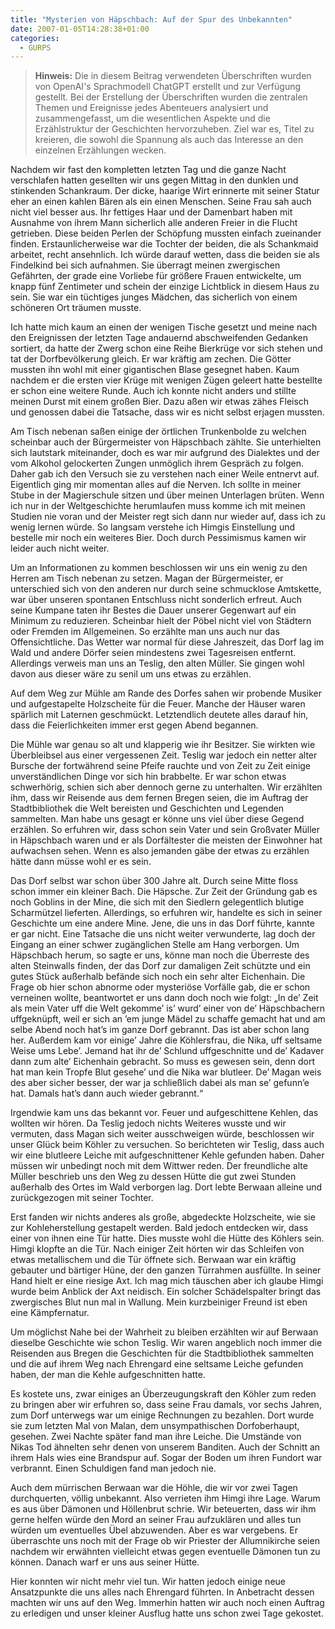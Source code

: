 ```yaml
---
title: "Mysterien von Häpschbach: Auf der Spur des Unbekannten"
date: 2007-01-05T14:28:38+01:00
categories:
  - GURPS
---
```


> **Hinweis:** Die in diesem Beitrag verwendeten Überschriften wurden von OpenAI's Sprachmodell ChatGPT erstellt und zur Verfügung gestellt. Bei der Erstellung der Überschriften wurden die zentralen Themen und Ereignisse jedes Abenteuers analysiert und zusammengefasst, um die wesentlichen Aspekte und die Erzählstruktur der Geschichten hervorzuheben. Ziel war es, Titel zu kreieren, die sowohl die Spannung als auch das Interesse an den einzelnen Erzählungen wecken.


Nachdem wir fast den kompletten letzten Tag und die ganze Nacht verschlafen hatten gesellten wir uns gegen Mittag in den dunklen und stinkenden Schankraum. Der dicke, haarige Wirt erinnerte mit seiner Statur eher an einen kahlen Bären als ein einen Menschen. Seine Frau sah auch nicht viel besser aus. Ihr fettiges Haar und der Damenbart haben mit Ausnahme von ihrem Mann sicherlich alle anderen Freier in die Flucht getrieben. Diese beiden Perlen der Schöpfung mussten einfach zueinander finden. Erstaunlicherweise war die Tochter der beiden, die als Schankmaid arbeitet, recht ansehnlich. Ich würde darauf wetten, dass die beiden sie als Findelkind bei sich aufnahmen. Sie überragt meinen zwergischen Gefährten, der grade eine Vorliebe für größere Frauen entwickelte, um knapp fünf Zentimeter und schein der einzige Lichtblick in diesem Haus zu sein. Sie war ein tüchtiges junges Mädchen, das sicherlich von einem schöneren Ort träumen musste.

Ich hatte mich kaum an einen der wenigen Tische gesetzt und meine nach den Ereignissen der letzten Tage andauernd abschweifenden Gedanken sortiert, da hatte der Zwerg schon eine Reihe Bierkrüge vor sich stehen und tat der Dorfbevölkerung gleich. Er war kräftig am zechen. Die Götter mussten ihn wohl mit einer gigantischen Blase gesegnet haben. Kaum nachdem er die ersten vier Krüge mit wenigen Zügen geleert hatte bestellte er schon eine weitere Runde. Auch ich konnte nicht anders und stillte meinen Durst mit einem großen Bier. Dazu aßen wir etwas zähes Fleisch und genossen dabei die Tatsache, dass wir es nicht selbst erjagen mussten.

Am Tisch nebenan saßen einige der örtlichen Trunkenbolde zu welchen scheinbar auch der Bürgermeister von Häpschbach zählte. Sie unterhielten sich lautstark miteinander, doch es war mir aufgrund des Dialektes und der vom Alkohol gelockerten Zungen unmöglich ihrem Gespräch zu folgen. Daher gab ich den Versuch sie zu verstehen nach einer Weile entnervt auf. Eigentlich ging mir momentan alles auf die Nerven. Ich sollte in meiner Stube in der Magierschule sitzen und über meinen Unterlagen brüten. Wenn ich nur in der Weltgeschichte herumlaufen muss komme ich mit meinen Studien nie voran und der Meister regt sich dann nur wieder auf, dass ich zu wenig lernen würde. So langsam verstehe ich Himgis Einstellung und bestelle mir noch ein weiteres Bier. Doch durch Pessimismus kamen wir leider auch nicht weiter.

Um an Informationen zu kommen beschlossen wir uns ein wenig zu den Herren am Tisch nebenan zu setzen. Magan der Bürgermeister, er unterschied sich von den anderen nur durch seine schmucklose Amtskette, war über unseren spontanen Entschluss nicht sonderlich erfreut. Auch seine Kumpane taten ihr Bestes die Dauer unserer Gegenwart auf ein Minimum zu reduzieren. Scheinbar hielt der Pöbel nicht viel von Städtern oder Fremden im Allgemeinen. So erzählte man uns auch nur das Offensichtliche. Das Wetter war normal für diese Jahreszeit, das Dorf lag im Wald und andere Dörfer seien mindestens zwei Tagesreisen entfernt. Allerdings verweis man uns an Teslig, den alten Müller. Sie gingen wohl davon aus dieser wäre zu senil um uns etwas zu erzählen.

Auf dem Weg zur Mühle am Rande des Dorfes sahen wir probende Musiker und aufgestapelte Holzscheite für die Feuer. Manche der Häuser waren spärlich mit Laternen geschmückt. Letztendlich deutete alles darauf hin, dass die Feierlichkeiten immer erst gegen Abend begannen.

Die Mühle war genau so alt und klapperig wie ihr Besitzer. Sie wirkten wie Überbleibsel aus einer vergessenen Zeit. Teslig war jedoch ein netter alter Bursche der fortwährend seine Pfeife rauchte und von Zeit zu Zeit einige unverständlichen Dinge vor sich hin brabbelte. Er war schon etwas schwerhörig, schien sich aber dennoch gerne zu unterhalten. Wir erzählten ihm, dass wir Reisende aus dem fernen Bregen seien, die im Auftrag der Stadtbibliothek die Welt bereisten und Geschichten und Legenden sammelten. Man habe uns gesagt er könne uns viel über diese Gegend erzählen. So erfuhren wir, dass schon sein Vater und sein Großvater Müller in Häpschbach waren und er als Dorfältester die meisten der Einwohner hat aufwachsen sehen. Wenn es also jemanden gäbe der etwas zu erzählen hätte dann müsse wohl er es sein.

Das Dorf selbst war schon über 300 Jahre alt. Durch seine Mitte floss schon immer ein kleiner Bach. Die Häpsche. Zur Zeit der Gründung gab es noch Goblins in der Mine, die sich mit den Siedlern gelegentlich blutige Scharmützel lieferten. Allerdings, so erfuhren wir, handelte es sich in seiner Geschichte um eine andere Mine. Jene, die uns in das Dorf führte, kannte er gar nicht. Eine Tatsache die uns nicht weiter verwunderte, lag doch der Eingang an einer schwer zugänglichen Stelle am Hang verborgen. Um Häpschbach herum, so sagte er uns, könne man noch die Überreste des alten Steinwalls finden, der das Dorf zur damaligen Zeit schützte und ein gutes Stück außerhalb befände sich noch ein sehr alter Eichenhain. Die Frage ob hier schon abnorme oder mysteriöse Vorfälle gab, die er schon verneinen wollte, beantwortet er uns dann doch noch wie folgt: „In de’ Zeit als mein Vater uff die Welt gekomme’ is’ wurd’ einer von de’ Häpschbachern uffgeknüpft, weil er sich an ’em junge Mädel zu schaffe gemacht hat und am selbe Abend noch hat’s im ganze Dorf gebrannt. Das ist aber schon lang her. Außerdem kam vor einige’ Jahre die Köhlersfrau, die Nika, uff seltsame Weise ums Lebe’. Jemand hat ihr de’ Schlund uffgeschnitte und de’ Kadaver dann zum alte’ Eichenhain gebracht. So muss es gewesen sein, denn dort hat man kein Tropfe Blut gesehe’ und die Nika war blutleer. De’ Magan weis des aber sicher besser, der war ja schließlich dabei als man se’ gefunn’e hat. Damals hat’s dann auch wieder gebrannt.“

  

Irgendwie kam uns das bekannt vor. Feuer und aufgeschittene Kehlen, das wollten wir hören. Da Teslig jedoch nichts Weiteres wusste und wir vermuten, dass Magan sich weiter ausschweigen würde, beschlossen wir unser Glück beim Köhler zu versuchen. So berichteten wir Teslig, dass auch wir eine blutleere Leiche mit aufgeschnittener Kehle gefunden haben. Daher müssen wir unbedingt noch mit dem Wittwer reden. Der freundliche alte Müller beschrieb uns den Weg zu dessen Hütte die gut zwei Stunden außerhalb des Ortes im Wald verborgen lag. Dort lebte Berwaan alleine und zurückgezogen mit seiner Tochter.

Erst fanden wir nichts anderes als große, abgedeckte Holzscheite, wie sie zur Kohleherstellung gestapelt werden. Bald jedoch entdecken wir, dass einer von ihnen eine Tür hatte. Dies musste wohl die Hütte des Köhlers sein. Himgi klopfte an die Tür. Nach einiger Zeit hörten wir das Schleifen von etwas metallischem und die Tür öffnete sich. Berwaan war ein kräftig gebauter und bärtiger Hüne, der den ganzen Türrahmen ausfüllte. In seiner Hand hielt er eine riesige Axt. Ich mag mich täuschen aber ich glaube Himgi wurde beim Anblick der Axt neidisch. Ein solcher Schädelspalter bringt das zwergisches Blut nun mal in Wallung. Mein kurzbeiniger Freund ist eben eine Kämpfernatur.

Um möglichst Nahe bei der Wahrheit zu bleiben erzählten wir auf Berwaan dieselbe Geschichte wie schon Teslig. Wir waren angeblich noch immer die Reisenden aus Bregen die Geschichten für die Stadtbibliothek sammelten und die auf ihrem Weg nach Ehrengard eine seltsame Leiche gefunden haben, der man die Kehle aufgeschnitten hatte.

Es kostete uns, zwar einiges an Überzeugungskraft den Köhler zum reden zu bringen aber wir erfuhren so, dass seine Frau damals, vor sechs Jahren, zum Dorf unterwegs war um einige Rechnungen zu bezahlen. Dort wurde sie zum letzten Mal von Malan, dem unsympathischen Dorfoberhaupt, gesehen. Zwei Nachte später fand man ihre Leiche. Die Umstände von Nikas Tod ähnelten sehr denen von unserem Banditen. Auch der Schnitt an ihrem Hals wies eine Brandspur auf. Sogar der Boden um ihren Fundort war verbrannt. Einen Schuldigen fand man jedoch nie.

Auch dem mürrischen Berwaan war die Höhle, die wir vor zwei Tagen durchquerten, völlig unbekannt. Also verrieten ihm Himgi ihre Lage. Warum es aus über Dämonen und Höllenbrut schrie. Wir beteuerten, dass wir ihm gerne helfen würde den Mord an seiner Frau aufzuklären und alles tun würden um eventuelles Übel abzuwenden. Aber es war vergebens. Er überraschte uns noch mit der Frage ob wir Priester der Allumnikirche seien nachdem wir erwähnten vielleicht etwas gegen eventuelle Dämonen tun zu können. Danach warf er uns aus seiner Hütte.

Hier konnten wir nicht mehr viel tun. Wir hatten jedoch einige neue Ansatzpunkte die uns alles nach Ehrengard führten. In Anbetracht dessen machten wir uns auf den Weg. Immerhin hatten wir auch noch einen Auftrag zu erledigen und unser kleiner Ausflug hatte uns schon zwei Tage gekostet.
